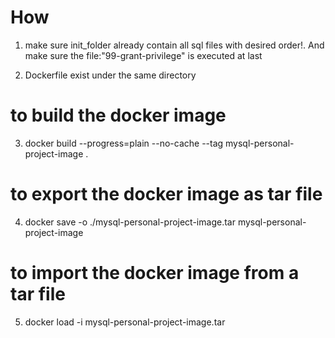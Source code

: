 # How

1. make sure init_folder already contain all sql files with desired order!. And make sure the file:"99-grant-privilege" is executed at last

2. Dockerfile exist under the same directory

#  to build the docker image
3. docker build --progress=plain --no-cache --tag mysql-personal-project-image .

#  to export the docker image as tar file
4. docker save -o ./mysql-personal-project-image.tar mysql-personal-project-image

#  to import the docker image from a tar file
5. docker load -i mysql-personal-project-image.tar